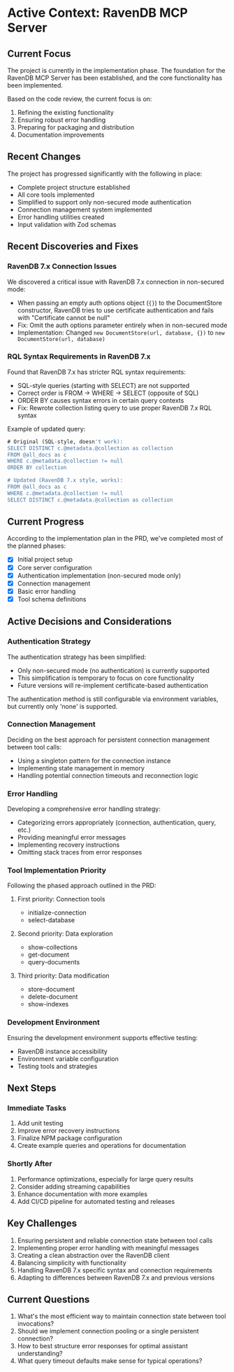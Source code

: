 # Active Context: RavenDB MCP Server

## Current Focus

The project is currently in the implementation phase. The foundation for the RavenDB MCP Server has been established, and the core functionality has been implemented.

Based on the code review, the current focus is on:

1. Refining the existing functionality
2. Ensuring robust error handling
3. Preparing for packaging and distribution
4. Documentation improvements

## Recent Changes

The project has progressed significantly with the following in place:

- Complete project structure established
- All core tools implemented
- Simplified to support only non-secured mode authentication
- Connection management system implemented
- Error handling utilities created
- Input validation with Zod schemas

## Recent Discoveries and Fixes

### RavenDB 7.x Connection Issues

We discovered a critical issue with RavenDB 7.x connection in non-secured mode:

- When passing an empty auth options object (`{}`) to the DocumentStore constructor, RavenDB tries to use certificate authentication and fails with "Certificate cannot be null"
- Fix: Omit the auth options parameter entirely when in non-secured mode
- Implementation: Changed `new DocumentStore(url, database, {})` to `new DocumentStore(url, database)`

### RQL Syntax Requirements in RavenDB 7.x

Found that RavenDB 7.x has stricter RQL syntax requirements:

- SQL-style queries (starting with SELECT) are not supported
- Correct order is FROM → WHERE → SELECT (opposite of SQL)
- ORDER BY causes syntax errors in certain query contexts
- Fix: Rewrote collection listing query to use proper RavenDB 7.x RQL syntax

Example of updated query:

```sql
# Original (SQL-style, doesn't work):
SELECT DISTINCT c.@metadata.@collection as collection 
FROM @all_docs as c 
WHERE c.@metadata.@collection != null 
ORDER BY collection

# Updated (RavenDB 7.x style, works):
FROM @all_docs as c 
WHERE c.@metadata.@collection != null 
SELECT DISTINCT c.@metadata.@collection as collection
```

## Current Progress

According to the implementation plan in the PRD, we've completed most of the planned phases:

- [x] Initial project setup
- [x] Core server configuration
- [x] Authentication implementation (non-secured mode only)
- [x] Connection management
- [x] Basic error handling
- [x] Tool schema definitions

## Active Decisions and Considerations

### Authentication Strategy

The authentication strategy has been simplified:

- Only non-secured mode (no authentication) is currently supported
- This simplification is temporary to focus on core functionality
- Future versions will re-implement certificate-based authentication

The authentication method is still configurable via environment variables, but currently only 'none' is supported.

### Connection Management

Deciding on the best approach for persistent connection management between tool calls:

- Using a singleton pattern for the connection instance
- Implementing state management in memory
- Handling potential connection timeouts and reconnection logic

### Error Handling

Developing a comprehensive error handling strategy:

- Categorizing errors appropriately (connection, authentication, query, etc.)
- Providing meaningful error messages
- Implementing recovery instructions
- Omitting stack traces from error responses

### Tool Implementation Priority

Following the phased approach outlined in the PRD:

1. First priority: Connection tools
   - initialize-connection
   - select-database

2. Second priority: Data exploration
   - show-collections
   - get-document
   - query-documents

3. Third priority: Data modification
   - store-document
   - delete-document
   - show-indexes

### Development Environment

Ensuring the development environment supports effective testing:

- RavenDB instance accessibility
- Environment variable configuration
- Testing tools and strategies

## Next Steps

### Immediate Tasks

1. Add unit testing
2. Improve error recovery instructions
3. Finalize NPM package configuration
4. Create example queries and operations for documentation

### Shortly After

1. Performance optimizations, especially for large query results
2. Consider adding streaming capabilities
3. Enhance documentation with more examples
4. Add CI/CD pipeline for automated testing and releases

## Key Challenges

1. Ensuring persistent and reliable connection state between tool calls
2. Implementing proper error handling with meaningful messages
3. Creating a clean abstraction over the RavenDB client
4. Balancing simplicity with functionality
5. Handling RavenDB 7.x specific syntax and connection requirements
6. Adapting to differences between RavenDB 7.x and previous versions

## Current Questions

1. What's the most efficient way to maintain connection state between tool invocations?
2. Should we implement connection pooling or a single persistent connection?
3. How to best structure error responses for optimal assistant understanding?
4. What query timeout defaults make sense for typical operations?

